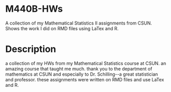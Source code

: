 # M440B-HWs
A collection of my Mathematical Statistics II assignments from CSUN. Shows the work I did on RMD files using LaTex and R.

# Description

a collection of my HWs from my Mathematical Statistics  course at CSUN. an amazing course that taught me much. thank you to the department of mathematics at CSUN and especially to Dr. Schilling--a great statistician and professor.
these assignments were written on RMD files and use LaTex and R.

